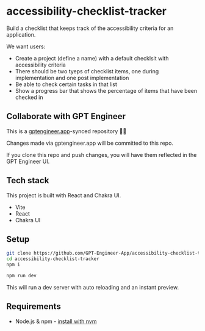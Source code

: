 # accessibility-checklist-tracker

Build a checklist that keeps track of the accessibility criteria for an application. 

We want users: 
- Create a project (define a name) with a default checklsit with  accessibility criteria
- There should be two tyeps of checklist items, one during implementation and one post implementation
- Be able to check certain tasks in that list 
- Show a progress bar that shows the percentage of items that have been checked in




## Collaborate with GPT Engineer

This is a [gptengineer.app](https://gptengineer.app)-synced repository 🌟🤖

Changes made via gptengineer.app will be committed to this repo.

If you clone this repo and push changes, you will have them reflected in the GPT Engineer UI.

## Tech stack

This project is built with React and Chakra UI.

- Vite
- React
- Chakra UI

## Setup

```sh
git clone https://github.com/GPT-Engineer-App/accessibility-checklist-tracker.git
cd accessibility-checklist-tracker
npm i
```

```sh
npm run dev
```

This will run a dev server with auto reloading and an instant preview.

## Requirements

- Node.js & npm - [install with nvm](https://github.com/nvm-sh/nvm#installing-and-updating)
